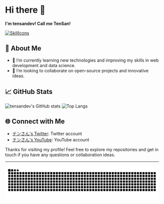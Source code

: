# Hi there 👋
**I'm tensandev! Call me TenSan!**

[![SkillIcons](https://skillicons.dev/icons?i=js,ts,css,cs,cpp,nodejs,php,react,tailwind,bootstrap,docker,kubernetes,raspberrypi,redhat,linux,mongodb,figma,unreal,vscode)](https://skillicons.dev)<br/>

## 🚀 About Me

- 🌱 I’m currently learning new technologies and improving my skills in web development and data science.
- 👯 I’m looking to collaborate on open-source projects and innovative ideas.

## 📈 GitHub Stats

![tensandev's GitHub stats](https://github-readme-stats.vercel.app/api?username=tensandev&theme=blueberry&count_private=true&hide_border=true&line_height=20)
![Top Langs](https://github-readme-stats.vercel.app/api/top-langs/?username=tensandev&layout=compact&theme=blueberry&count_private=true&hide_border=true)

## 🌐 Connect with Me

- [テンさん's Twitter](https://twitter.com/star_dot123): Twitter account
- [テンさん's YouTube](https://www.youtube.com/@star_dot123): YouTube account

Thanks for visiting my profile! Feel free to explore my repositories and get in touch if you have any questions or collaboration ideas.

---
<picture>
  <source media="(prefers-color-scheme: dark)" srcset="https://raw.githubusercontent.com/tensandev/tensandev/output/github-contribution-grid-snake-dark.svg">
  <source media="(prefers-color-scheme: light)" srcset="https://raw.githubusercontent.com/tensandev/tensandev/output/github-contribution-grid-snake.svg">
  <img alt="github contribution grid snake animation" src="https://raw.githubusercontent.com/tensandev/tensandev/output/github-contribution-grid-snake.svg">
</picture>
